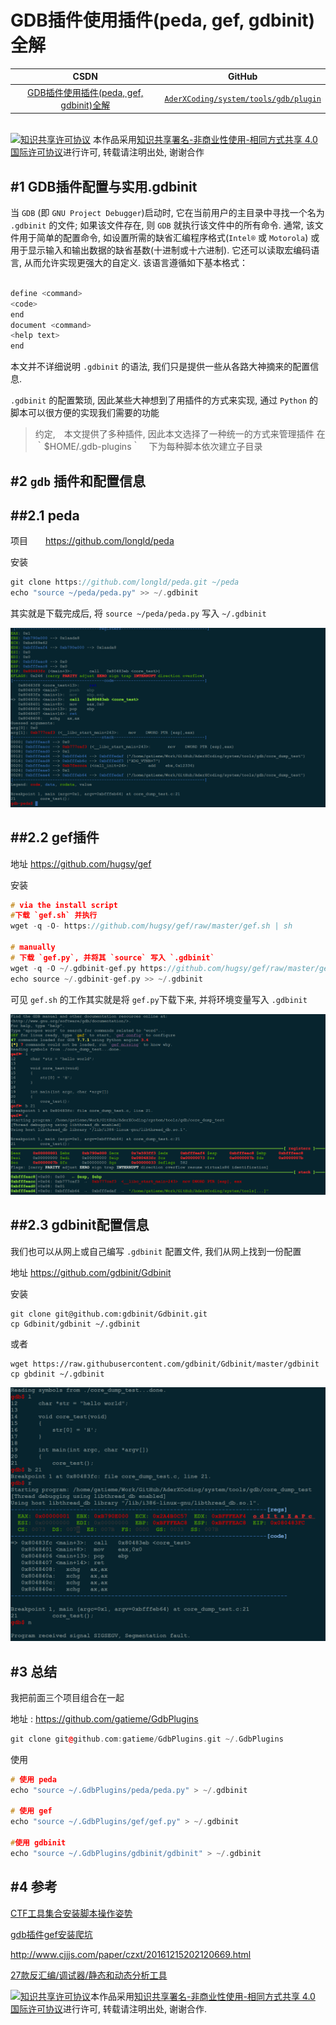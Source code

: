 GDB插件使用插件(peda, gef, gdbinit)全解
=======

| CSDN | GitHub |
|:----:|:------:|
| [GDB插件使用插件(peda, gef, gdbinit)全解](http://blog.csdn.net/gatieme/article/details/63254211) | [`AderXCoding/system/tools/gdb/plugin`](https://github.com/gatieme/AderXCoding/tree/master/system/tools/gdb/plugin) |


<br>
<a rel="license" href="http://creativecommons.org/licenses/by-nc-sa/4.0/"><img alt="知识共享许可协议" style="border-width:0" src="https://i.creativecommons.org/l/by-nc-sa/4.0/88x31.png" /></a>
本作品采用<a rel="license" href="http://creativecommons.org/licenses/by-nc-sa/4.0/">知识共享署名-非商业性使用-相同方式共享 4.0 国际许可协议</a>进行许可, 转载请注明出处, 谢谢合作
<br>


#1	GDB插件配置与实用.gdbinit
-------



当 `GDB` (即 `GNU Project Debugger`)启动时, 它在当前用户的主目录中寻找一个名为 `.gdbinit` 的文件; 如果该文件存在, 则 `GDB` 就执行该文件中的所有命令. 通常, 该文件用于简单的配置命令, 如设置所需的缺省汇编程序格式(`Intel®` 或 `Motorola`) 或用于显示输入和输出数据的缺省基数(十进制或十六进制). 它还可以读取宏编码语言, 从而允许实现更强大的自定义. 该语言遵循如下基本格式：

```cpp

define <command>
<code>
end
document <command>
<help text>
end
```

本文并不详细说明 `.gdbinit` 的语法, 我们只是提供一些从各路大神摘来的配置信息.


`.gdbinit` 的配置繁琐, 因此某些大神想到了用插件的方式来实现, 通过 `Python` 的脚本可以很方便的实现我们需要的功能

>  约定,　本文提供了多种插件, 因此本文选择了一种统一的方式来管理插件
>  在　｀$HOME/.gdb-plugins｀　下为每种脚本依次建立子目录

#2	`gdb` 插件和配置信息
-------


##2.1	peda
-------

项目　　https://github.com/longld/peda


安装

```cpp
git clone https://github.com/longld/peda.git ~/peda
echo "source ~/peda/peda.py" >> ~/.gdbinit
```

其实就是下载完成后, 将 `source ~/peda/peda.py` 写入 `~/.gdbinit`

![peda](peda.png)


##2.2	gef插件
-------

地址 https://github.com/hugsy/gef

安装

```cpp
# via the install script
#下载 `gef.sh` 并执行
wget -q -O- https://github.com/hugsy/gef/raw/master/gef.sh | sh

# manually
# 下载 `gef.py`, 并将其 `source` 写入 `.gdbinit`
wget -q -O ~/.gdbinit-gef.py https://github.com/hugsy/gef/raw/master/gef.py
echo source ~/.gdbinit-gef.py >> ~/.gdbinit
```

可见 `gef.sh` 的工作其实就是将 `gef.py`下载下来, 并将环境变量写入 `.gdbinit`

![gef](gef.png)

##2.3 gdbinit配置信息
-------

我们也可以从网上或自己编写 `.gdbinit` 配置文件, 我们从网上找到一份配置

地址	https://github.com/gdbinit/Gdbinit


安装
```
git clone git@github.com:gdbinit/Gdbinit.git
cp Gdbinit/gdbinit ~/.gdbinit
```

或者

```
wget https://raw.githubusercontent.com/gdbinit/Gdbinit/master/gdbinit
cp gbdinit ~/.gdbinit
```

![Gdbinit](gdbinit.png)



#3	总结
-------

我把前面三个项目组合在一起

地址 : https://github.com/gatieme/GdbPlugins

```cpp
git clone git@github.com:gatieme/GdbPlugins.git ~/.GdbPlugins
```

使用

```cpp
# 使用 peda
echo "source ~/.GdbPlugins/peda/peda.py" > ~/.gdbinit

# 使用 gef
echo "source ~/.GdbPlugins/gef/gef.py" > ~/.gdbinit

#使用 gdbinit
echo "source ~/.GdbPlugins/gdbinit/gdbinit" > ~/.gdbinit
```





#4	参考
-------


[CTF工具集合安装脚本操作姿势](http://www.freebuf.com/sectool/94235.html)

[gdb插件gef安装爬坑](http://www.cnblogs.com/0xmuhe/p/5627172.html)

http://www.cjjjs.com/paper/czxt/20161215202120669.html

[27款反汇编/调试器/静态和动态分析工具](http://tech.it168.com/a2017/0124/3095/000003095000.shtml)


<a rel="license" href="http://creativecommons.org/licenses/by-nc-sa/4.0/"><img alt="知识共享许可协议" style="border-width:0" src="https://i.creativecommons.org/l/by-nc-sa/4.0/88x31.png" /></a>本作品采用<a rel="license" href="http://creativecommons.org/licenses/by-nc-sa/4.0/">知识共享署名-非商业性使用-相同方式共享 4.0 国际许可协议</a>进行许可, 转载请注明出处, 谢谢合作.


